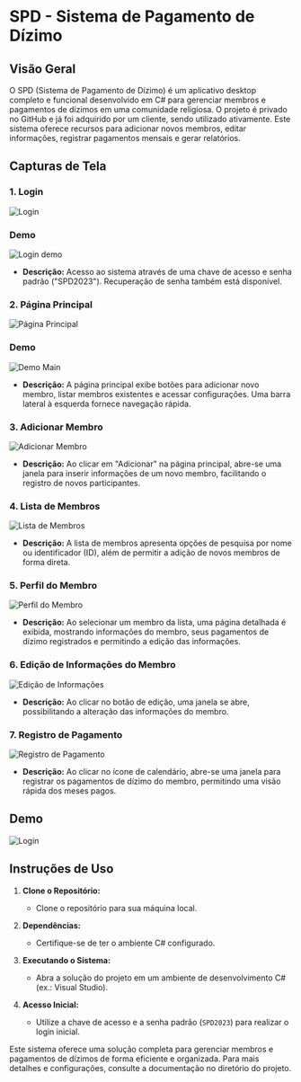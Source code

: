 # SPD - Sistema de Pagamento de Dízimo

## Visão Geral

O SPD (Sistema de Pagamento de Dízimo) é um aplicativo desktop completo e funcional desenvolvido em C# para gerenciar membros e pagamentos de dízimos em uma comunidade religiosa. O projeto é privado no GitHub e já foi adquirido por um cliente, sendo utilizado ativamente. Este sistema oferece recursos para adicionar novos membros, editar informações, registrar pagamentos mensais e gerar relatórios.

## Capturas de Tela

### 1. Login
![Login](login.png)
### Demo
![Login demo](login.gif)
- **Descrição:** Acesso ao sistema através de uma chave de acesso e senha padrão ("SPD2023"). Recuperação de senha também está disponível.

### 2. Página Principal
![Página Principal](main.png)
### Demo
![Demo Main](main.gif)
- **Descrição:** A página principal exibe botões para adicionar novo membro, listar membros existentes e acessar configurações. Uma barra lateral à esquerda fornece navegação rápida.

### 3. Adicionar Membro
![Adicionar Membro](add.png)

- **Descrição:** Ao clicar em "Adicionar" na página principal, abre-se uma janela para inserir informações de um novo membro, facilitando o registro de novos participantes.

### 4. Lista de Membros
![Lista de Membros](list.png)

- **Descrição:** A lista de membros apresenta opções de pesquisa por nome ou identificador (ID), além de permitir a adição de novos membros de forma direta.

### 5. Perfil do Membro
![Perfil do Membro](perfil.png)

- **Descrição:** Ao selecionar um membro da lista, uma página detalhada é exibida, mostrando informações do membro, seus pagamentos de dízimo registrados e permitindo a edição das informações.

### 6. Edição de Informações do Membro
![Edição de Informações](edit.png)

- **Descrição:** Ao clicar no botão de edição, uma janela se abre, possibilitando a alteração das informações do membro.

### 7. Registro de Pagamento
![Registro de Pagamento](p.png)

- **Descrição:** Ao clicar no ícone de calendário, abre-se uma janela para registrar os pagamentos de dízimo do membro, permitindo uma visão rápida dos meses pagos.
## Demo
![Login](Demo.gif)

## Instruções de Uso

1. **Clone o Repositório:**
   - Clone o repositório para sua máquina local.

2. **Dependências:**
   - Certifique-se de ter o ambiente C# configurado.

3. **Executando o Sistema:**
   - Abra a solução do projeto em um ambiente de desenvolvimento C# (ex.: Visual Studio).

4. **Acesso Inicial:**
   - Utilize a chave de acesso e a senha padrão (`SPD2023`) para realizar o login inicial.

Este sistema oferece uma solução completa para gerenciar membros e pagamentos de dízimos de forma eficiente e organizada. Para mais detalhes e configurações, consulte a documentação no diretório do projeto.

